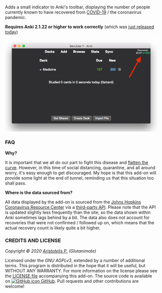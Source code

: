 <!-- BANNER -->

Adds a small indicator to Anki's toolbar, displaying the number of people currently known to have recovered from [COVID-19](https://en.wikipedia.org/wiki/2019%E2%80%9320_coronavirus_pandemic) / the coronavirus pandemic.

**Requires Anki 2.1.22 or higher to work correctly** (which was [just released today](https://apps.ankiweb.net/#download))

![](https://raw.githubusercontent.com/glutanimate/coronavirus-tracker/master/screenshots/screenshot.png)

### FAQ

**Why?**

It is important that we all do our part to fight this disease and [flatten the curve](https://www.flattenthecurve.com/). However, in this time of social distancing, quarantine, and all around worry, it's easy enough to get discouraged. My hope is that this add-on will provide some light at the end of tunnel, reminding us that this situation too shall pass.

**Where is the data sourced from?**

All data displayed by the add-on is sourced from the [Johns Hopkins Coronavirus Resource Center](https://coronavirus.jhu.edu/map.html) via a [third-party API](https://github.com/mathdroid/covid-19-api). Please note that the API is updated slightly less frequently than the site, so the data shown within Anki sometimes lags behind by a bit. The data also does not account for recoveries that were not confirmed / followed up on, which means that the actual recovery count is likely quite a bit higher.

<!-- CHANGELOG -->

<!-- SUPPORT -->

### CREDITS AND LICENSE

*Copyright © 2020 [Aristotelis P.](https://glutanimate.com/)  (Glutanimate)*

Licensed under the _GNU AGPLv3_, extended by a number of additional terms. This program is distributed in the hope that it will be useful, but WITHOUT ANY WARRANTY. For more information on the license please see the [LICENSE file](https://github.com/glutanimate/coronavirus-tracker/blob/master/LICENSE) accompanying this add-on. The source code is available on [![GitHub icon](https://glutanimate.com/logos/github.svg) GitHub](https://github.com/glutanimate/coronavirus-tracker). Pull requests and other contributions are welcome!

<!-- RESOURCES -->

<!-- RATE -->
